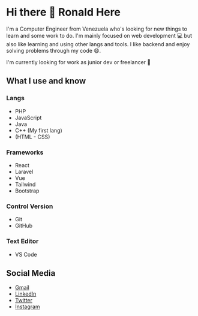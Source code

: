 # Hi there 👋 Ronald Here

I'm a Computer Engineer from Venezuela who's looking for new things to learn and some work to do. I'm mainly focused on web development :computer: but also like learning and using other langs and tools. I like backend and enjoy solving problems through my code :smile:.

I'm currently looking for work as junior dev or freelancer :memo:

## What I use and know

### Langs

+ PHP
+ JavaScript
+ Java
+ C++ (My first lang)
+ (HTML - CSS)

### Frameworks

- React
- Laravel
- Vue
- Tailwind
- Bootstrap

### Control Version

* Git
* GitHub

### Text Editor

+ VS Code

## Social Media

- [Gmail](Mailto:ronaldblanco509@gmail.com)
- [LinkedIn](https://www.linkedin.com/in/ronald-blanco-509/)
- [Twitter](https://twitter.com/ronaldb4)
- [Instagram](https://www.instagram.com/ronaldb4/)

<!--
**rb59/rb59** is a ✨ _special_ ✨ repository because its `README.md` (this file) appears on your GitHub profile.

Here are some ideas to get you started:

- 🔭 I’m currently working on ...
- 🌱 I’m currently learning ...
- 👯 I’m looking to collaborate on ...
- 🤔 I’m looking for help with ...
- 💬 Ask me about ...
- 📫 How to reach me: ...
- 😄 Pronouns: ...
- ⚡ Fun fact: ...
-->
